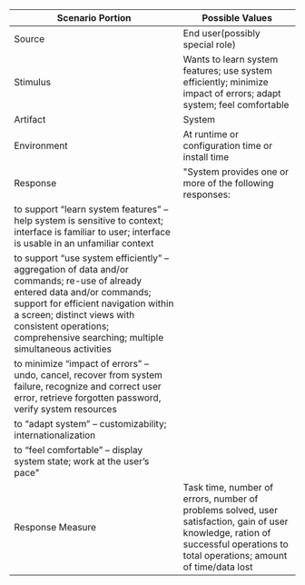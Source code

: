 Scenario Portion |	Possible Values
-----------------|-----------------------
Source	| End user(possibly special role)
Stimulus	| Wants to learn system features; use system efficiently; minimize impact of errors; adapt system; feel comfortable
Artifact |	System
Environment	| At runtime or configuration time or install time
Response | "System provides one or more of the following responses:
|to support “learn system features” – help system is sensitive to context; interface is familiar to user; interface is usable in an unfamiliar context 
|to support “use system efficiently” – aggregation of data and/or commands; re-use of already entered data and/or commands; support for efficient navigation within a screen; distinct views  with consistent operations; comprehensive searching; multiple simultaneous activities
|to minimize “impact of errors” – undo, cancel, recover from system failure, recognize and  correct user error, retrieve forgotten password, verify system resources
|to “adapt system” – customizability; internationalization
|to “feel comfortable” – display system state; work at the user’s pace"
Response Measure	| Task time, number of errors, number of problems solved, user satisfaction, gain of user knowledge, ration of successful operations to total operations; amount of time/data lost
